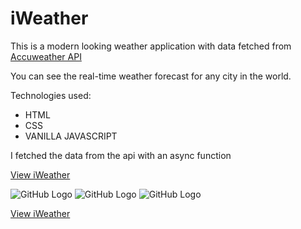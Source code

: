 # iWeather

This is a modern looking weather application with data fetched from [Accuweather API](https://www.accuweather.com/)

You can see the real-time weather forecast for any city in the world.

Technologies used:

* HTML
* CSS
* VANILLA JAVASCRIPT

I fetched the data from the api with an async function

[View iWeather](https://www.youtube.com/watch?v=9XA7sQKpL2Y&ab_channel=neo90sr)

![GitHub Logo](/images/preview.png)
![GitHub Logo](/images/preview2.png)
![GitHub Logo](/images/preview3.png)

[View iWeather](https://www.youtube.com/watch?v=9XA7sQKpL2Y&ab_channel=neo90sr)







